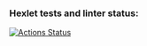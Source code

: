 ### Hexlet tests and linter status:
[![Actions Status](https://github.com/DUSHA20/java-project-72/actions/workflows/hexlet-check.yml/badge.svg)](https://github.com/DUSHA20/java-project-72/actions)